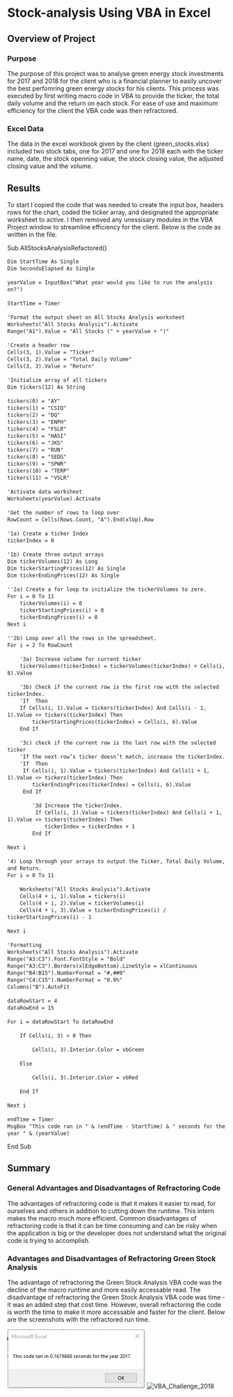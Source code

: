 # Stock-analysis Using VBA in Excel

## Overview of Project

### Purpose
The purpose of this project was to analyse green energy stock investments for 2017 and 2018 for the client who is a financial planner to easily uncover the best perfomring green energy stocks for his clients. This process was executed by first writing macro code in VBA to provide the ticker, the total daily volume and the return on each stock. For ease of use and maximum efficiency for the client the VBA code was then refractored. 

### Excel Data
The data in the excel workbook given by the client (green_stocks.xlsx) included two stock tabs, one for 2017 and one for 2018 each with the ticker name, date, the stock openning value, the stock closing value, the adjusted closing value and the volume.   

## Results
To start I copied the code that was needed to create the input box, headers rows for the chart, coded the ticker array, and designated the appropriate worksheet to active. I then removed any unessisary modules in the VBA Project window to streamline efficiency for the client. Below is the code as written in the file.

Sub AllStocksAnalysisRefactored()

    Dim StartTime As Single
    Dim SecondsElapsed As Single

    yearValue = InputBox("What year would you like to run the analysis on?")

    StartTime = Timer
    
    'Format the output sheet on All Stocks Analysis worksheet
    Worksheets("All Stocks Analysis").Activate
    Range("A1").Value = "All Stocks (" + yearValue + ")"
    
    'Create a header row
    Cells(3, 1).Value = "Ticker"
    Cells(3, 2).Value = "Total Daily Volume"
    Cells(3, 3).Value = "Return"

    'Initialize array of all tickers
    Dim tickers(12) As String
    
    tickers(0) = "AY"
    tickers(1) = "CSIQ"
    tickers(2) = "DQ"
    tickers(3) = "ENPH"
    tickers(4) = "FSLR"
    tickers(5) = "HASI"
    tickers(6) = "JKS"
    tickers(7) = "RUN"
    tickers(8) = "SEDG"
    tickers(9) = "SPWR"
    tickers(10) = "TERP"
    tickers(11) = "VSLR"
    
    'Activate data worksheet
    Worksheets(yearValue).Activate
    
    'Get the number of rows to loop over
    RowCount = Cells(Rows.Count, "A").End(xlUp).Row
    
    '1a) Create a ticker Index
    tickerIndex = 0

    '1b) Create three output arrays
    Dim tickerVolumes(12) As Long
    Dim tickerStartingPrices(12) As Single
    Dim tickerEndingPrices(12) As Single
    
    ''2a) Create a for loop to initialize the tickerVolumes to zero.
    For i = 0 To 11
        tickerVolumes(i) = 0
        tickerStartingPrices(i) = 0
        tickerEndingPrices(i) = 0
    Next i
   
    ''2b) Loop over all the rows in the spreadsheet.
    For i = 2 To RowCount
    
        '3a) Increase volume for current ticker
        tickerVolumes(tickerIndex) = tickerVolumes(tickerIndex) + Cells(i, 8).Value
        
        '3b) Check if the current row is the first row with the selected tickerIndex.
        'If  Then
        If Cells(i, 1).Value = tickers(tickerIndex) And Cells(i - 1, 1).Value <> tickers(tickerIndex) Then
            tickerStartingPrices(tickerIndex) = Cells(i, 6).Value
        End If
        
        '3c) check if the current row is the last row with the selected ticker
        'If the next row’s ticker doesn’t match, increase the tickerIndex.
        'If  Then
         If Cells(i, 1).Value = tickers(tickerIndex) And Cells(i + 1, 1).Value <> tickers(tickerIndex) Then
            tickerEndingPrices(tickerIndex) = Cells(i, 6).Value
         End If

            '3d Increase the tickerIndex.
             If Cells(i, 1).Value = tickers(tickerIndex) And Cells(i + 1, 1).Value <> tickers(tickerIndex) Then
                tickerIndex = tickerIndex + 1
            End If
    
    Next i
    
    '4) Loop through your arrays to output the Ticker, Total Daily Volume, and Return.
    For i = 0 To 11
        
        Worksheets("All Stocks Analysis").Activate
        Cells(4 + i, 1).Value = tickers(i)
        Cells(4 + i, 2).Value = tickerVolumes(i)
        Cells(4 + i, 3).Value = tickerEndingPrices(i) / tickerStartingPrices(i) - 1
        
    Next i
    
    'Formatting
    Worksheets("All Stocks Analysis").Activate
    Range("A3:C3").Font.FontStyle = "Bold"
    Range("A3:C3").Borders(xlEdgeBottom).LineStyle = xlContinuous
    Range("B4:B15").NumberFormat = "#,##0"
    Range("C4:C15").NumberFormat = "0.0%"
    Columns("B").AutoFit

    dataRowStart = 4
    dataRowEnd = 15

    For i = dataRowStart To dataRowEnd
        
        If Cells(i, 3) > 0 Then
            
            Cells(i, 3).Interior.Color = vbGreen
            
        Else
        
            Cells(i, 3).Interior.Color = vbRed
            
        End If
        
    Next i
 
    endTime = Timer
    MsgBox "This code ran in " & (endTime - StartTime) & " seconds for the year " & (yearValue)

End Sub

## Summary

### General Advantages and Disadvantages of Refractoring Code
The advantages of refractoring code is that it makes it easier to read, for ourselves and others in addition to cutting down the runtime. This intern makes the macro much more efficient. 
Common disadvantages of refractoring code is that it can be time consuming and can be risky when the application is big or the developer does not understand what the original code is trying to accomplish. 


### Advantages and Disadvantages of Refractoring Green Stock Analysis
The advantage of refractoring the Green Stock Analysis VBA code was the decline of the macro runtime and more easily accessable read. The disadvantage of refractoring the Green Stock Analysis VBA code was time - it was an added step that cost time. However, overall refractoring the code is worth the time to make it more accessable and faster for the client. Below are the screenshots with the refractored run time.

![VBA_Challenge_2017](https://github.com/adecoste2/stock-analysis/blob/main/Resources/VBA_Challenge_2017.png?raw=true)
![VBA_Challenge_2018](VBA_Challenge_2018.png)




